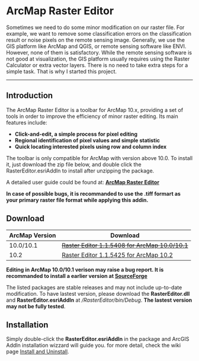 ArcMap Raster Editor
====================

Sometimes we need to do some minor modification on our raster file. For example, we want to remove some classification errors on the classification result or noise pixels on the remote sensing image. Generally, we use the GIS platform like ArcMap and QGIS, or remote sensing software like ENVI. However, none of them is satisfactory. While the remote sensing software is not good at visualization, the GIS platform usually requires using the Raster Calculator or extra vector layers. There is no need to take extra steps for a simple task. That is why I started this project.
***

## Introduction

The ArcMap Raster Editor is a toolbar for ArcMap 10.x, providing a set of tools in order to improve the efficiency of minor raster editing. Its main features include:

+ **Click-and-edit, a simple process for pixel editing**
+ **Regional identification of pixel values and simple statistic**
+ **Quick locating interested pixels using row and column index**

The toolbar is only compatible for ArcMap with version above 10.0. To install it, just download the zip file below, and double click the RasterEditor.esriAddIn to install after unzipping the package. 

A detailed user guide could be found at: **[ArcMap Raster Editor](https://github.com/dz316424/arcmap-raster-editor/wiki)**

**In case of possible bugs, it is recommanded to use the .tiff formart as your primary raster file format while applying this addin.**

## Download

|ArcMap Version|Download|
|--------------|--------|
|10.0/10.1|<s>[Raster Editor 1.1.5408 for ArcMap 10.0/10.1](https://github.com/dz316424/arcmap-raster-editor/blob/10.0/Release%20for%2010.0/1.1.5408.zip?raw=true)<s>|
|10.2|[Raster Editor 1.1.5425 for ArcMap 10.2](https://github.com/dz316424/arcmap-raster-editor/blob/master/Release%20for%2010.2/1.1.5424.zip?raw=true)| 

**Editing in ArcMap 10.0/10.1 verison may raise a bug report. It is recommanded to install a earlier version at [SourceForge](http://sourceforge.net/projects/arcmaprastereditor/files/release/ArcMapRasterEditor_1.1.1_Beta.zip/download)**

The listed packages are stable releases and may not include up-to-date modification. To have lastest version, please download the **RasterEditor.dll** and **RasterEditor.esriAddIn** at */RasterEditor/bin/Debug*. **The lastest version may not be fully tested**.

## Installation
Simply double-click the **RasterEditor.esriAddIn** in the package and ArcGIS AddIn installation wizzard will guide you. for more detail, check the wiki page [Install and Uninstall](https://github.com/dz316424/arcmap-raster-editor/wiki/Install-and-Uninstall).
